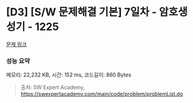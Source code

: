 # [D3] [S/W 문제해결 기본] 7일차 - 암호생성기 - 1225 

[문제 링크](https://swexpertacademy.com/main/code/problem/problemDetail.do?contestProbId=AV14uWl6AF0CFAYD) 

### 성능 요약

메모리: 22,232 KB, 시간: 152 ms, 코드길이: 860 Bytes



> 출처: SW Expert Academy, https://swexpertacademy.com/main/code/problem/problemList.do